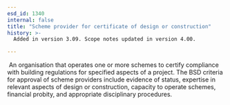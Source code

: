 ```yaml
---
esd_id: 1340
internal: false
title: "Scheme provider for certificate of design or construction"
history: >-
  Added in version 3.09. Scope notes updated in version 4.00.

---
```


 An organisation that operates one or more schemes to certify compliance with building regulations for specified aspects of a project. The BSD criteria for approval of scheme providers include evidence of status, expertise in relevant aspects of design or construction, capacity to operate schemes, financial probity, and appropriate disciplinary procedures.

